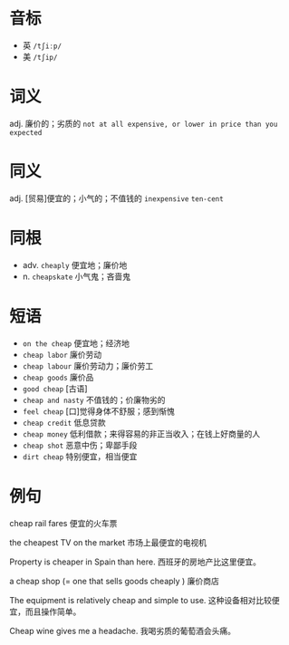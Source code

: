 # 音标

- 英 `/tʃiːp/`
- 美 `/tʃip/`

# 词义

adj. 廉价的；劣质的
`not at all expensive, or lower in price than you expected`

# 同义

adj. [贸易]便宜的；小气的；不值钱的
`inexpensive` `ten-cent`

# 同根

- adv. `cheaply` 便宜地；廉价地
- n. `cheapskate` 小气鬼；吝啬鬼

# 短语

- `on the cheap` 便宜地；经济地
- `cheap labor` 廉价劳动
- `cheap labour` 廉价劳动力；廉价劳工
- `cheap goods` 廉价品
- `good cheap` [古语]
- `cheap and nasty` 不值钱的；价廉物劣的
- `feel cheap` [口]觉得身体不舒服；感到惭愧
- `cheap credit` 低息贷款
- `cheap money` 低利借款；来得容易的非正当收入；在钱上好商量的人
- `cheap shot` 恶意中伤；卑鄙手段
- `dirt cheap` 特别便宜，相当便宜

# 例句

cheap rail fares
便宜的火车票

the cheapest TV on the market
市场上最便宜的电视机

Property is cheaper in Spain than here.
西班牙的房地产比这里便宜。

a cheap shop (= one that sells goods cheaply )
廉价商店

The equipment is relatively cheap and simple to use.
这种设备相对比较便宜，而且操作简单。

Cheap wine gives me a headache.
我喝劣质的葡萄酒会头痛。


